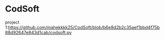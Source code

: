 # CodSoft
project 1:https://github.com/mahekkkk25/CodSoft/blob/b6e8d2b2c35aef1bbd4f75b88d92647e843d1cab/codsoft.py
